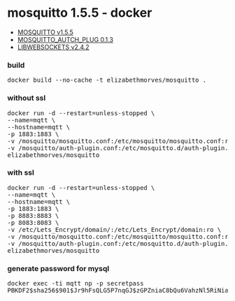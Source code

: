 mosquitto 1.5.5 - docker
========================

* [MOSQUITTO v1.5.5](https://github.com/eclipse/mosquitto.git)
* [MOSQUITTO_AUTCH_PLUG 0.1.3](https://github.com/jpmens/mosquitto-auth-plug.git)
* [LIBWEBSOCKETS v2.4.2](https://github.com/warmcat/libwebsockets.git)

### build
<pre>
docker build --no-cache -t elizabethmorves/mosquitto .
</pre>

### without ssl
<pre>
docker run -d --restart=unless-stopped \
--name=mqtt \
--hostname=mqtt \
-p 1883:1883 \
-v /mosquitto/mosquitto.conf:/etc/mosquitto/mosquitto.conf:ro \
-v /mosquitto/auth-plugin.conf:/etc/mosquitto.d/auth-plugin.conf:ro \
elizabethmorves/mosquitto
</pre>

### with ssl 
<pre>
docker run -d --restart=unless-stopped \
--name=mqtt \
--hostname=mqtt \
-p 1883:1883 \
-p 8883:8883 \
-p 8083:8083 \
-v /etc/Lets_Encrypt/domain/:/etc/Lets_Encrypt/domain:ro \
-v /mosquitto/mosquitto.conf:/etc/mosquitto/mosquitto.conf:ro \
-v /mosquitto/auth-plugin.conf:/etc/mosquitto.d/auth-plugin.conf:ro \
elizabethmorves/mosquitto
</pre>

### generate password for mysql
<pre>
docker exec -ti mqtt np -p secretpass
PBKDF2$sha256$901$Jr9hFsQLG5P7nqGJ$zGPZniaC8bQu6VahzNl5RiNiafPXHMqU
</pre>

